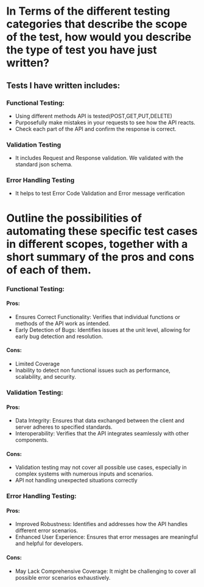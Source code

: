# In Terms of the different testing categories that describe the scope of the test, how would you describe the type of test you have just written?

## Tests I have written includes: 

### Functional Testing: 
- Using different methods API is tested(POST,GET,PUT,DELETE)
- Purposefully make mistakes in your requests to see how the API reacts.
- Check each part of the API and confirm the response is correct.

### Validation Testing
- It includes Request and Response validation.  We validated with the standard json schema.

### Error Handling Testing
- It helps to test Error Code Validation and Error message verification

# Outline the possibilities of automating these specific test cases in different scopes, together with a short summary of the pros and cons of each of them.

###  Functional Testing:
#### Pros:
- Ensures Correct Functionality: Verifies that individual functions or methods of the API work as intended.
- Early Detection of Bugs: Identifies issues at the unit level, allowing for early bug detection and resolution.
#### Cons:
- Limited Coverage
- Inability to detect non functional issues such as performance, scalability, and security.

### Validation Testing:
#### Pros:
- Data Integrity: Ensures that data exchanged between the client and server adheres to specified standards.
- Interoperability: Verifies that the API integrates seamlessly with other components.
#### Cons:
- Validation testing may not cover all possible use cases, especially in complex systems with numerous inputs and scenarios.
- API not handling unexpected situations correctly

### Error Handling Testing:
#### Pros:
- Improved Robustness: Identifies and addresses how the API handles different error scenarios.
- Enhanced User Experience: Ensures that error messages are meaningful and helpful for developers.
#### Cons:
- May Lack Comprehensive Coverage: It might be challenging to cover all possible error scenarios exhaustively.